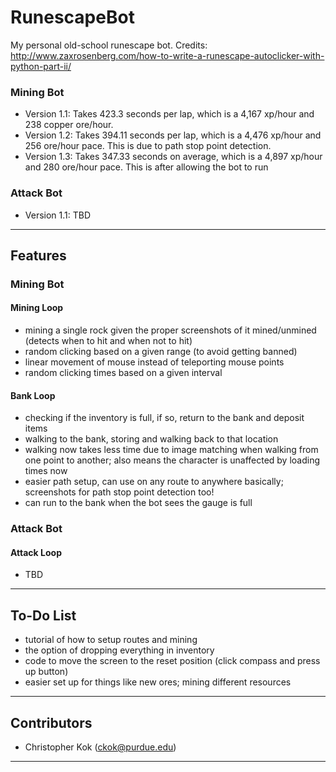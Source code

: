 # RunescapeBot
My personal old-school runescape bot.
Credits: <http://www.zaxrosenberg.com/how-to-write-a-runescape-autoclicker-with-python-part-ii/>

### Mining Bot
- Version 1.1: Takes 423.3 seconds per lap, which is a 4,167 xp/hour and 238 copper ore/hour.
- Version 1.2: Takes 394.11 seconds per lap, which is a 4,476 xp/hour and 256 ore/hour pace. This is due to path stop point detection. 
- Version 1.3: Takes 347.33 seconds on average, which is a 4,897 xp/hour and 280 ore/hour pace. This is after allowing the bot to run

### Attack Bot
- Version 1.1: TBD

---

## Features

### Mining Bot

#### Mining Loop
- mining a single rock given the proper screenshots of it mined/unmined (detects when to hit and when not to hit)
- random clicking based on a given range (to avoid getting banned)
- linear movement of mouse instead of teleporting mouse points 
- random clicking times based on a given interval 

#### Bank Loop
- checking if the inventory is full, if so, return to the bank and deposit items
- walking to the bank, storing and walking back to that location
- walking now takes less time due to image matching when walking from one point to another; also means the character is unaffected by loading times now
- easier path setup, can use on any route to anywhere basically; screenshots for path stop point detection too!
- can run to the bank when the bot sees the gauge is full

### Attack Bot

#### Attack Loop
- TBD

---

## To-Do List
- tutorial of how to setup routes and mining
- the option of dropping everything in inventory
- code to move the screen to the reset position (click compass and press up button)
- easier set up for things like new ores; mining different resources

---

## Contributors
- Christopher Kok (<ckok@purdue.edu>)

---
